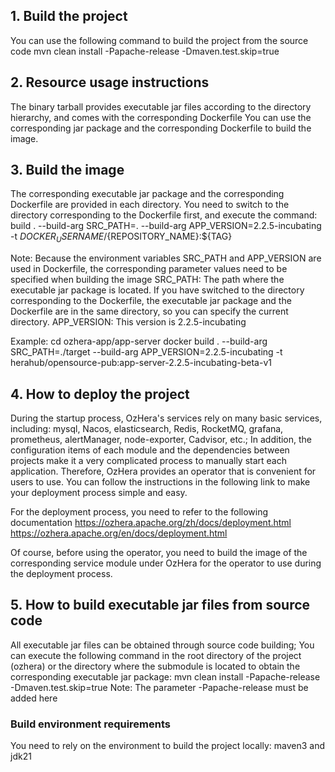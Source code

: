 ## 1. Build the project
You can use the following command to build the project from the source code
mvn clean install -Papache-release -Dmaven.test.skip=true

## 2. Resource usage instructions
The binary tarball provides executable jar files according to the directory hierarchy, and comes with the corresponding Dockerfile
You can use the corresponding jar package and the corresponding Dockerfile to build the image.

## 3. Build the image
The corresponding executable jar package and the corresponding Dockerfile are provided in each directory. You need to switch to the directory corresponding to the Dockerfile first, and execute the command:
build . --build-arg SRC_PATH=. --build-arg APP_VERSION=2.2.5-incubating -t ${DOCKER_USERNAME}/${REPOSITORY_NAME}:${TAG}

Note: Because the environment variables SRC_PATH and APP_VERSION are used in Dockerfile, the corresponding parameter values ​​need to be specified when building the image
SRC_PATH: The path where the executable jar package is located. If you have switched to the directory corresponding to the Dockerfile, the executable jar package and the Dockerfile are in the same directory, so you can specify the current directory.
APP_VERSION: This version is 2.2.5-incubating

Example:
cd ozhera-app/app-server
docker build . --build-arg SRC_PATH=./target --build-arg APP_VERSION=2.2.5-incubating -t herahub/opensource-pub:app-server-2.2.5-incubating-beta-v1

## 4. How to deploy the project

During the startup process, OzHera's services rely on many basic services, including: mysql, Nacos, elasticsearch, Redis, RocketMQ, grafana, prometheus, alertManager, node-exporter, Cadvisor, etc.;
In addition, the configuration items of each module and the dependencies between projects make it a very complicated process to manually start each application. Therefore, OzHera
provides an operator that is convenient for users to use. You can follow the instructions in the following link to make your deployment process simple and easy.

For the deployment process, you need to refer to the following documentation
https://ozhera.apache.org/zh/docs/deployment.html
https://ozhera.apache.org/en/docs/deployment.html

Of course, before using the operator, you need to build the image of the corresponding service module under OzHera for the operator to use during the deployment process.

## 5. How to build executable jar files from source code
All executable jar files can be obtained through source code building;
You can execute the following command in the root directory of the project (ozhera) or the directory where the submodule is located to obtain the corresponding executable jar package:
mvn clean install -Papache-release -Dmaven.test.skip=true
Note: The parameter -Papache-release must be added here

### Build environment requirements
You need to rely on the environment to build the project locally:
maven3 and jdk21